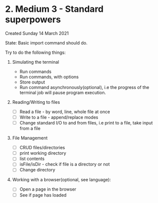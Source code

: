 # 2. Medium 3 - Standard superpowers
Created Sunday 14 March 2021

State: Basic import command should do.

Try to do the following things:

1. Simulating the  terminal
	* Run commands
	* Run commands, with options
	* Store output
	* Run command asynchronously(optional), i.e the progress of the terminal job will pause program execution.



2. Reading/Writing to files
	* ☐ Read a file - by word, line, whole file at once
	* ☐ Write to a file - append/replace modes
	* ☐ Change standard I/O to and from files, i.e print to a file, take input from a file



3. File Management
	* ☐ CRUD files/directories
	* ☐ print working directory
	* ☐ list contents
	* ☐ isFile/isDir - check if file is a directory or not
	* ☐ Change directory



4. Working with a browser(optional, see language):
	* ☐ Open a page in the browser
	* ☐ See if page has loaded


